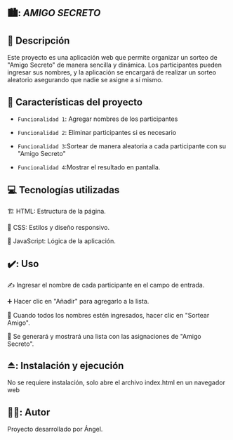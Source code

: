 ## 🏙️: <em> AMIGO SECRETO </em>

## :pushpin: Descripción

Este proyecto es una aplicación web que permite organizar un sorteo de "Amigo Secreto" de manera sencilla y dinámica. Los participantes pueden ingresar sus nombres, y la aplicación se encargará de realizar un sorteo aleatorio asegurando que nadie se asigne a sí mismo.

## :hammer: Características del proyecto

- `Funcionalidad 1`: Agregar nombres de los participantes
  
- `Funcionalidad 2`: Eliminar participantes si es necesario
  
- `Funcionalidad 3`:Sortear de manera aleatoria a cada participante con su "Amigo Secreto"
  
- `Funcionalidad 4`:Mostrar el resultado en pantalla.

## :computer: Tecnologías utilizadas

🏗️ HTML: Estructura de la página.

🎨 CSS: Estilos y diseño responsivo.

🧠 JavaScript: Lógica de la aplicación.

## ✔️: Uso

✍️ Ingresar el nombre de cada participante en el campo de entrada.

➕ Hacer clic en "Añadir" para agregarlo a la lista.

🎲 Cuando todos los nombres estén ingresados, hacer clic en "Sortear Amigo".

📜 Se generará y mostrará una lista con las asignaciones de "Amigo Secreto".

## ⏏️: Instalación y ejecución

No se requiere instalación, solo abre el archivo index.html en un navegador web

## 🧑‍🦱: Autor

Proyecto desarrollado por Ángel.
